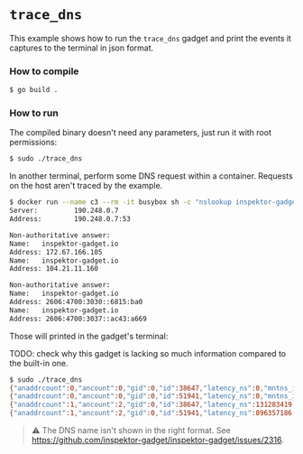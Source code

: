 # `trace_dns`

This example shows how to run the `trace_dns` gadget and print the events it
captures to the terminal in json format.

### How to compile

```bash
$ go build .
```

### How to run

The compiled binary doesn't need any parameters, just run it with root permissions:

```bash
$ sudo ./trace_dns
```

In another terminal, perform some DNS request within a container. Requests on
the host aren't traced by the example.

```bash
$ docker run --name c3 --rm -it busybox sh -c "nslookup inspektor-gadget.io"
Server:         190.248.0.7
Address:        190.248.0.7:53

Non-authoritative answer:
Name:   inspektor-gadget.io
Address: 172.67.166.105
Name:   inspektor-gadget.io
Address: 104.21.11.160

Non-authoritative answer:
Name:   inspektor-gadget.io
Address: 2606:4700:3030::6815:ba0
Name:   inspektor-gadget.io
Address: 2606:4700:3037::ac43:a669
```

Those will printed in the gadget's terminal:

TODO: check why this gadget is lacking so much information compared to the built-in one.

```bash
$ sudo ./trace_dns
{"anaddrcount":0,"ancount":0,"gid":0,"id":38647,"latency_ns":0,"mntns_id":4026533917,"name":"\u0010inspektor-gadget\u0002io","netns":4026534560,"pid":52845,"pkt_type":4,"qr":0,"qtype":1,"rcode":0,"runtime":{"containerName":"c3"},"task":"nslookup","tid":52845,"timestamp":10931213449822,"uid":0}
{"anaddrcount":0,"ancount":0,"gid":0,"id":51941,"latency_ns":0,"mntns_id":4026533917,"name":"\u0010inspektor-gadget\u0002io","netns":4026534560,"pid":52845,"pkt_type":4,"qr":0,"qtype":28,"rcode":0,"runtime":{"containerName":"c3"},"task":"nslookup","tid":52845,"timestamp":10931213495608,"uid":0}
{"anaddrcount":1,"ancount":2,"gid":0,"id":38647,"latency_ns":131283419,"mntns_id":4026533917,"name":"\u0010inspektor-gadget\u0002io","netns":4026534560,"pid":52845,"pkt_type":0,"qr":1,"qtype":1,"rcode":0,"runtime":{"containerName":"c3"},"task":"nslookup","tid":52845,"timestamp":10931344733241,"uid":0}
{"anaddrcount":1,"ancount":2,"gid":0,"id":51941,"latency_ns":896357186,"mntns_id":4026533917,"name":"\u0010inspektor-gadget\u0002io","netns":4026534560,"pid":52845,"pkt_type":0,"qr":1,"qtype":28,"rcode":0,"runtime":{"containerName":"c3"},"task":"nslookup","tid":52845,"timestamp":10932109852794,"uid":0}
```

> ⚠️ The DNS name isn't shown in the right format. See
> https://github.com/inspektor-gadget/inspektor-gadget/issues/2316.
